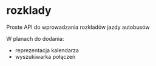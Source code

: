 # rozklady

Proste API do wprowadzania rozkładów jazdy autobusów

W planach do dodania:
- reprezentacja kalendarza
- wyszukiwarka połączeń
